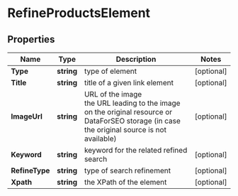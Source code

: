 # RefineProductsElement


## Properties

| Name | Type | Description | Notes |
|------------ | ------------- | ------------- | -------------|
**Type** | **string** | type of element |[optional]|
**Title** | **string** | title of a given link element |[optional]|
**ImageUrl** | **string** | URL of the image<br>the URL leading to the image on the original resource or DataForSEO storage (in case the original source is not available) |[optional]|
**Keyword** | **string** | keyword for the related refined search |[optional]|
**RefineType** | **string** | type of search refinement |[optional]|
**Xpath** | **string** | the XPath of the element |[optional]|
